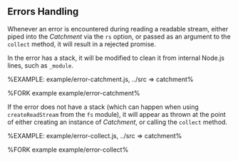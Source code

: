 
## Errors Handling

Whenever an error is encountered during reading a readable stream, either piped into the _Catchment_ via the `rs` option, or passed as an argument to the `collect` method, it will result in a rejected promise.

In the error has a stack, it will be modified to clean it from internal Node.js lines, such as `_module`.

%EXAMPLE: example/error-catchment.js, ../src => catchment%

%FORK example example/error-catchment%

If the error does not have a stack (which can happen when using `createReadStream` from the `fs` module), it will appear as thrown at the point of either creating an instance of _Catchment_, or calling the `collect` method.

%EXAMPLE: example/error-collect.js, ../src => catchment%

%FORK example example/error-collect%
